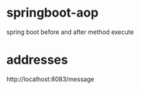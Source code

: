 # springboot-aop

spring boot before and after method execute

# addresses
  http://localhost:8083/message

